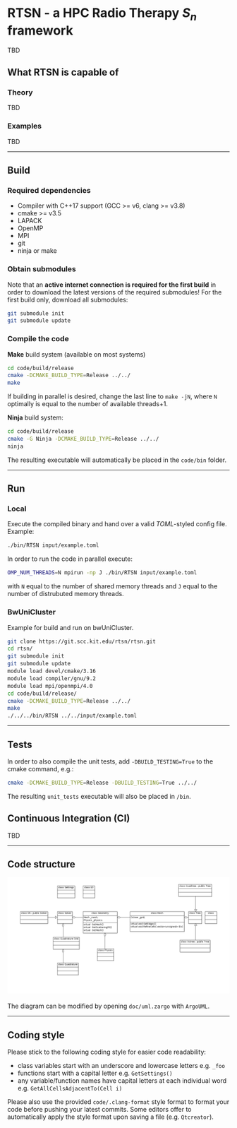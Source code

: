 # RTSN - a HPC Radio Therapy $`S_n`$ framework
TBD 
## What RTSN is capable of
### Theory
TBD
### Examples
TBD

---

## Build
### Required dependencies
 - Compiler with C++17 support (GCC >= v6, clang >= v3.8)
 - cmake >= v3.5
 - LAPACK
 - OpenMP
 - MPI
 - git
 - ninja or make

### Obtain submodules
Note that an **active internet connection is required for the first build** in order to download the latest versions of the required submodules!
For the first build only, download all submodules:

```bash
git submodule init
git submodule update
```

### Compile the code
**Make** build system (available on most systems)
 
```bash 
cd code/build/release
cmake -DCMAKE_BUILD_TYPE=Release ../../
make 
```
If building in parallel is desired, change the last line to `make -jN`, where `N` optimally is equal to the number of available threads+1.

**Ninja** build system:

```bash 
cd code/build/release
cmake -G Ninja -DCMAKE_BUILD_TYPE=Release ../../
ninja
```


The resulting executable will automatically be placed in the `code/bin` folder.

---

## Run
### Local
Execute the compiled binary and hand over a valid *TOML*-styled config file.
Example:

```bash
./bin/RTSN input/example.toml
```

In order to run the code in parallel execute:

```bash
OMP_NUM_THREADS=N mpirun -np J ./bin/RTSN input/example.toml
```

with `N` equal to the number of shared memory threads and `J` equal to the number of distrubuted memory threads.

### BwUniCluster
Example for build and run on bwUniCluster.
```bash
git clone https://git.scc.kit.edu/rtsn/rtsn.git
cd rtsn/
git submodule init
git submodule update
module load devel/cmake/3.16
module load compiler/gnu/9.2
module load mpi/openmpi/4.0
cd code/build/release/
cmake -DCMAKE_BUILD_TYPE=Release ../../
make
./../../bin/RTSN ../../input/example.toml
```

---

## Tests
In order to also compile the unit tests, add `-DBUILD_TESTING=True` to the cmake command, e.g.:

```bash
cmake -DCMAKE_BUILD_TYPE=Release -DBUILD_TESTING=True ../../
```

The resulting `unit_tests` executable will also be placed in `/bin`.

## Continuous Integration (CI)
TBD

---

## Code structure
![Can't load image](doc/uml.png "UML diagram")
<br/><br/>
The diagram can be modified by opening `doc/uml.zargo` with `ArgoUML`.

---

## Coding style
Please stick to the following coding style for easier code readability:

 - class variables start with an underscore and lowercase letters e.g. `_foo`
 - functions start with a capital letter e.g. `GetSettings()`
 - any variable/function names have capital letters at each individual word e.g. `GetAllCellsAdjacentTo(Cell i)`

Please also use the provided `code/.clang-format` style format to format your code before pushing your latest commits.
Some editors offer to automatically apply the style format upon saving a file (e.g. `Qtcreator`).
